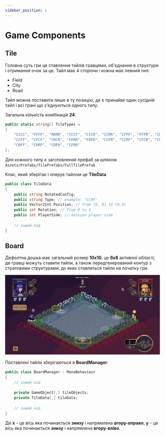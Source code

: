 ```yaml
---
sidebar_position: 1
---
```


# Game Components 

## Tile

Головна суть гри це ставлення тайлів гравцями, об'єднання в структури і отримання очок за це. 
Тайл має 4 сторони і кожна має певний тип:

- Field
- City
- Road

Тайл можна поставити лише в ту позицію, де є принаймі один сусідній тайл і всі грані що з'єднуються одного типу.

Загальна кількість комбінацій **24**:

```csharp title="Assets/TerritoryWars/DataModels/GameConfiguration.cs"
public static string[] TileTypes =
{
    "CCCC", "FFFF", "RRRR", "CCCF", "CCCR", "CCRR", "CFFF", "FFFR", "CRRR", "FRRR",
    "CCFF", "CFCF", "CRCR", "FFRR", "FRFR", "CCFR", "CCRF", "CFCR", "CFFR", "CFRF",
    "CRFF", "CRRF", "CRFR", "CFRR"
};
```

Для кожного типу є заготовлений префаб за шляхом `Assets/Prefabs/TilePrefabs/FullTilePrefab`

Клас, який зберігає і оперує тайлом це **TileData** 


```csharp title="Assets/TerritoryWars/Tile/TileData.cs"
public class TileData
{
    public string RotatedConfig; 
    public string Type; // example: "CCRF"
    public Vector2Int Position; // from [0, 0] to [9,9]
    public int Rotation; // from 0 to 4
    public int PlayerSide; // session player side
    
    // інший код
}
```

## Board

Дефолтна дошка має загальний розмір **10x10**, це **8x8** активної області, де гравці можуть ставити тайли, а також передгенерований контур з стратовими структурами, до яких ставляться тайли на початку гри.

![board_logic](./img/board_logic.png)

Поставлені тайли зберігаються в **BoardManager**:

```csharp title="Assets/TerritoryWars/General/BoardManager.cs"
public class BoardManager : MonoBehaviour
{
    // інший код

    private GameObject[,] tileObjects;
    private TileData[,] tileData;

    // інший код
}
```
Де **x** - це вісь яка починається **знизу** і напрямлена **вгору-вправо**, **y** - це вісь яка починається **знизу** і напрямлена **вгору-вліво**.